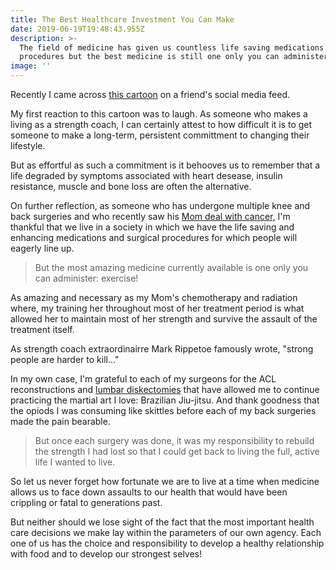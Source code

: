 ```yaml
---
title: The Best Healthcare Investment You Can Make
date: 2019-06-19T19:48:43.955Z
description: >-
  The field of medicine has given us countless life saving medications and
  procedures but the best medicine is still one only you can administer.
image: ''
---
```

Recently I came across <a href="https://images.app.goo.gl/e1NtZPz2gTuTiQ8RA" target="blank">this cartoon</a> on a friend's social media feed.

My first reaction to this cartoon was to laugh.  As someone who makes a living as a strength coach, I can certainly attest to how difficult it is to get someone to make a long-term, persistent committment to changing their lifestyle.  

But as effortful as such a commitment is it behooves us to remember that a life degraded by symptoms associated with heart desease, insulin resistance, muscle and bone loss are often the alternative.

On further reflection, as someone who has undergone multiple knee and back surgeries and who recently saw his [Mom deal with cancer,](/post/exercise-cancer/) I'm thankful that we live in a society in which we have the life saving and enhancing medications and surgical procedures for which people will eagerly line up.

> But the most amazing medicine currently available is one only you can administer: exercise!  

As amazing and necessary as my Mom's chemotherapy and radiation where, my training her throughout most of her treatment period is what allowed her to maintain most of her strength and survive the assault of the treatment itself.  

As strength coach extraordinairre Mark Rippetoe famously wrote, "strong people are harder to kill..."

In my own case, I'm grateful to each of my surgeons for the ACL reconstructions and <a href="https://www.mayoclinic.org/tests-procedures/diskectomy/about/pac-20393837" target="blank">lumbar diskectomies</a> that have allowed me to continue practicing the martial art I love: Brazilian Jiu-jitsu.  And thank goodness that the opiods I was consuming like skittles before each of my back surgeries made the pain bearable.  

> But once each surgery was done, it was my responsibility to rebuild the strength I had lost so that I could get back to living the full, active life I wanted to live.  

So let us never forget how fortunate we are to live at a time when medicine allows us to face down assaults to our health that would have been crippling or fatal to generations past.  

But neither should we lose sight of the fact that the most important health care decisions we make lay within the parameters of our own agency.  Each one of us has the choice and responsibility to develop a healthy relationship with food and to develop our strongest selves!
